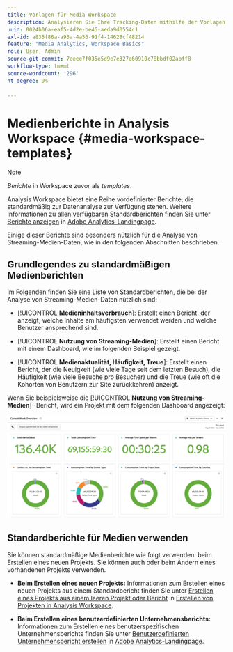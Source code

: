 ```yaml
---
title: Vorlagen für Media Workspace
description: Analysieren Sie Ihre Tracking-Daten mithilfe der Vorlagen von Media Workspace. Wählen Sie Standardvorlagen für Akquise oder Streaming-Medien aus oder erstellen Sie eigene benutzerdefinierte Vorlagen.
uuid: 0024b06a-eaf5-4d2e-be45-aeda9d0554c1
exl-id: a835f86a-a93a-4a56-91f4-14628cf48214
feature: "Media Analytics, Workspace Basics"
role: User, Admin
source-git-commit: 7eeee7f035e5d9e7e327e60910c78bbdf02abff8
workflow-type: tm+mt
source-wordcount: '296'
ht-degree: 9%

---
```


# Medienberichte in Analysis Workspace {#media-workspace-templates}

>[!NOTE]
>
>*Berichte* in Workspace zuvor als *templates*.

Analysis Workspace bietet eine Reihe vordefinierter Berichte, die standardmäßig zur Datenanalyse zur Verfügung stehen. Weitere Informationen zu allen verfügbaren Standardberichten finden Sie unter [Berichte anzeigen](https://experienceleague.adobe.com/docs/analytics/analyze/landing.html?lang=en#menus) in [Adobe Analytics-Landingpage](https://experienceleague.adobe.com/docs/analytics/analyze/landing.html?lang=de).

Einige dieser Berichte sind besonders nützlich für die Analyse von Streaming-Medien-Daten, wie in den folgenden Abschnitten beschrieben.

## Grundlegendes zu standardmäßigen Medienberichten

Im Folgenden finden Sie eine Liste von Standardberichten, die bei der Analyse von Streaming-Medien-Daten nützlich sind:

* [!UICONTROL **Medieninhaltsverbrauch**]: Erstellt einen Bericht, der anzeigt, welche Inhalte am häufigsten verwendet werden und welche Benutzer ansprechend sind.

* [!UICONTROL **Nutzung von Streaming-Medien**]: Erstellt einen Bericht mit einem Dashboard, wie im folgenden Beispiel gezeigt.

* [!UICONTROL **Medienaktualität, Häufigkeit, Treue**]: Erstellt einen Bericht, der die Neuigkeit (wie viele Tage seit dem letzten Besuch), die Häufigkeit (wie viele Besuche pro Besucher) und die Treue (wie oft die Kohorten von Benutzern zur Site zurückkehren) anzeigt.

Wenn Sie beispielsweise die  [!UICONTROL **Nutzung von Streaming-Medien**] -Bericht, wird ein Projekt mit dem folgenden Dashboard angezeigt:

![](/help/reporting/assets/aa-workspace.png)

## Standardberichte für Medien verwenden

Sie können standardmäßige Medienberichte wie folgt verwenden: beim Erstellen eines neuen Projekts. Sie können auch oder beim Ändern eines vorhandenen Projekts verwenden.

* **Beim Erstellen eines neuen Projekts:** Informationen zum Erstellen eines neuen Projekts aus einem Standardbericht finden Sie unter [Erstellen eines Projekts aus einem leeren Projekt oder Bericht](https://experienceleague.adobe.com/docs/analytics/analyze/analysis-workspace/build-workspace-project/create-projects.html?lang=en#create-a-project-from-a-blank-project-or-a-report) in [Erstellen von Projekten in Analysis Workspace](https://experienceleague.adobe.com/docs/analytics/analyze/analysis-workspace/build-workspace-project/create-projects.html?lang=en#create-a-project-from-a-blank-project-or-a-report).

* **Beim Erstellen eines benutzerdefinierten Unternehmensberichts:** Informationen zum Erstellen eines benutzerspezifischen Unternehmensberichts finden Sie unter [Benutzerdefinierten Unternehmensbericht erstellen](https://experienceleague.adobe.com/docs/analytics/analyze/landing.html?lang=en#company-report) in [Adobe Analytics-Landingpage](https://experienceleague.adobe.com/docs/analytics/analyze/landing.html?lang=de).
